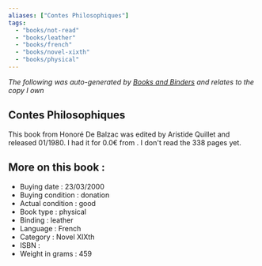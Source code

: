 ```yaml
---
aliases: ["Contes Philosophiques"] 
tags: 
  - "books/not-read" 
  - "books/leather" 
  - "books/french"
  - "books/novel-xixth"
  - "books/physical"
---
```


_The following was auto-generated by [Books and Binders](Books%20and%20Binders.md) and relates to the copy I own_
## Contes Philosophiques
This book from Honoré De Balzac was edited by Aristide Quillet and released 01/1980. I had it for 0.0€ from . I don't read the 338 pages yet.

## More on this book :
- Buying date : 23/03/2000
- Buying condition : donation
- Actual condition : good
- Book type : physical
- Binding : leather
- Language : French
- Category : Novel XIXth
- ISBN : 
- Weight in grams : 459
